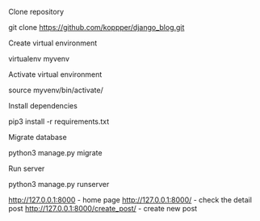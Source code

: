 Clone repository

git clone https://github.com/koppper/django_blog.git


Create virtual environment

virtualenv myvenv


Activate virtual environment

source myvenv/bin/activate/


Install dependencies

pip3 install -r requirements.txt


Migrate database

python3 manage.py migrate


Run server

python3 manage.py runserver



http://127.0.0.1:8000 - home page 
http://127.0.0.1:8000/<id>  -  check the detail post
http://127.0.0.1:8000/create_post/  -  create new post 
